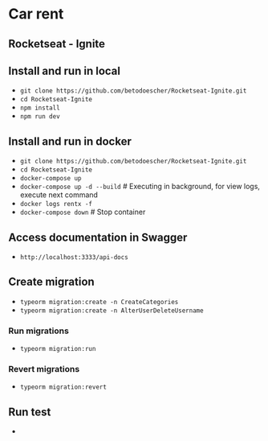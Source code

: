 # Car rent

## Rocketseat - Ignite

## Install and run in local
- `git clone https://github.com/betodoescher/Rocketseat-Ignite.git`
- `cd Rocketseat-Ignite`
- `npm install`
- `npm run dev`

## Install and run in docker
- `git clone https://github.com/betodoescher/Rocketseat-Ignite.git`
- `cd Rocketseat-Ignite`
- `docker-compose up` 
- `docker-compose up -d --build` # Executing in background, for view logs, execute next command
- `docker logs rentx -f`
- `docker-compose down` # Stop container

## Access documentation in Swagger
- `http://localhost:3333/api-docs`

## Create migration
- `typeorm migration:create -n CreateCategories`
- `typeorm migration:create -n AlterUserDeleteUsername`
### Run migrations
- `typeorm migration:run`
### Revert migrations
- `typeorm migration:revert`

## Run test
- ` `